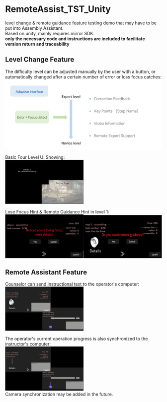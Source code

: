 # RemoteAssist_TST_Unity
level change & remote guidance feature testing demo that may have to be put into Assembly Assistant. <br>
Based on unity, mainly requires mirror SDK. <br>
**only the necessary code and instructions are included to facilitate version return and traceability** <br>

## Level Change Feature
The difficulty level can be adjusted manually by the user with a button, or automatically changed after a certain number of error or loss focus catches:<br>
![Image](https://github.com/violet0330/RemoteAssist_TST_Unity/blob/main/img/Level.png)

Basic Four Level UI Showing:<br>
<img src="https://github.com/violet0330/RemoteAssist_TST_Unity/blob/main/img/FourLevel.gif" width="50%">

Lose Focus Hint & Remote Guidance Hint in level 1:<br>
  <img src="https://github.com/violet0330/RemoteAssist_TST_Unity/blob/main/img/LoseFocusHint.gif" width="50%"><img src="https://github.com/violet0330/RemoteAssist_TST_Unity/blob/main/img/RemoteCtrlHint.png" width="50%">

## Remote Assistant Feature
Counselor can send instructional text to the operator's computer:<br>
<img src="https://github.com/violet0330/RemoteAssist_TST_Unity/blob/main/img/RemoteTextSent.gif" width="50%">

The operator's current operation progress is also synchronized to the instructor's computer:<br>
<img src="https://github.com/violet0330/RemoteAssist_TST_Unity/blob/main/img/TaskProcessSyn.gif" width="50%"> <br>
Camera synchronization may be added in the future.
